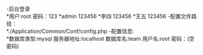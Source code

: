 -后台登录<br />
*用户:root 密码：123 
*admin 123456 
*李四 123456 
*王五 123456 
-配置文件路径：<br /> 
*./Application/Common/Conf/config.php 
-配置信息: <br />
*数据库类型:mysql 服务器地址:localhost 数据库名:team 用户名:root 密码：(空密码)
